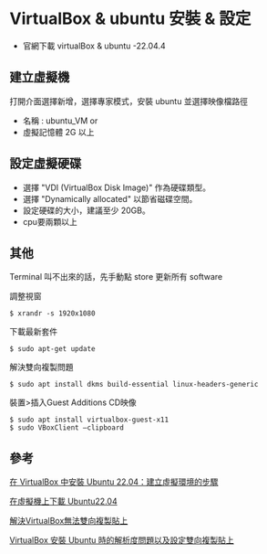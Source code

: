 # VirtualBox & ubuntu 安裝 & 設定

* 官網下載 virtualBox & ubuntu -22.04.4

## 建立虛擬機

打開介面選擇新增，選擇專家模式，安裝 ubuntu 並選擇映像檔路徑
  
* 名稱 : ubuntu_VM or 
* 虛擬記憶體 2G 以上

## 設定虛擬硬碟

* 選擇 "VDI (VirtualBox Disk Image)" 作為硬碟類型。
* 選擇 "Dynamically allocated" 以節省磁碟空間。
* 設定硬碟的大小，建議至少 20GB。
* cpu要兩顆以上

## 其他

Terminal 叫不出來的話，先手動點 store 更新所有 software

調整視窗

```
$ xrandr -s 1920x1080
```

下載最新套件

```
$ sudo apt-get update
```

解決雙向複製問題

```
$ sudo apt install dkms build-essential linux-headers-generic
```

裝置>插入Guest Additions CD映像

```
$ sudo apt install virtualbox-guest-x11 
$ sudo VBoxClient –clipboard 
```

## 參考
[在 VirtualBox 中安裝 Ubuntu 22.04：建立虛擬環境的步驟](https://ithelp.ithome.com.tw/articles/10314329)

[在虛擬機上下載 Ubuntu22.04](https://hackmd.io/@VlKF_DoARpms11MmypZ2lg/howard)

[解決VirtualBox無法雙向複製貼上](https://medium.com/%E8%8A%B1%E5%93%A5%E7%9A%84%E5%A5%87%E5%B9%BB%E6%97%85%E7%A8%8B/%E8%A7%A3%E6%B1%BAvirtualbox%E7%84%A1%E6%B3%95%E9%9B%99%E5%90%91%E8%A4%87%E8%A3%BD%E8%B2%BC%E4%B8%8A-1554d5a81da0)

[VirtualBox 安裝 Ubuntu 時的解析度問題以及設定雙向複製貼上](https://alexspot.tech/operating-system-virtualbox-display-copy-past-problem/#:~:text=%E9%9B%99%E5%90%91%E8%A4%87%E8%A3%BD%E8%B2%BC%E4%B8%8A%20%E6%89%80%E8%AC%82%E7%9A%84%E9%9B%99%E5%90%91%E8%A4%87%E8%A3%BD%E8%B2%BC%E4%B8%8A%EF%BC%8C%E4%B9%9F%E5%8F%AF%E4%BB%A5%E8%AA%AA%E6%98%AF%E5%85%B1%E7%94%A8%E5%89%AA%E8%B2%BC%E7%B0%BF%E3%80%82%20%E6%88%91%E5%80%91%E4%B9%8B%E6%89%80%E4%BB%A5%E6%9C%83%E9%96%8B%E8%99%9B%E6%93%AC%E6%A9%9F%EF%BC%8C%E9%80%9A%E5%B8%B8%E6%98%AF%E5%9C%A8%E4%B8%BB%E6%A9%9F%E9%96%8B%E7%99%BC%E7%9A%84%E6%9D%B1%E8%A5%BF%E6%83%B3%E6%8B%BF%E5%8E%BB%E8%99%9B%E6%93%AC%E6%A9%9F%E8%A9%A6%E3%80%82%20%E4%BD%86%E9%A0%90%E8%A8%AD%E6%98%AF%E6%B2%92%E6%9C%89%E8%BE%A6%E6%B3%95%E9%80%99%E8%A3%A1%E8%A4%87%E8%A3%BD%E9%82%A3%E8%A3%A1%E8%B2%BC%E4%B8%8A%E7%9A%84%EF%BC%8C%E5%9B%A0%E6%AD%A4%E6%88%91%E5%80%91%E8%A6%81%E5%85%88%E4%BE%86%E6%9B%B4%E6%94%B9%E8%83%BD%E5%A4%A0%E5%85%B1%E7%94%A8%E5%89%AA%E8%B2%BC%E7%B0%BF%E7%9A%84%E8%A8%AD%E5%AE%9A%E3%80%82,%E5%BE%9E%20Virtual%20Box%20%E8%A8%AD%E5%AE%9A%E6%9B%B4%E6%94%B9%20%E9%BB%9E%E6%8C%89%E8%99%9B%E6%93%AC%E6%A9%9F%E5%99%A8%E5%BE%8C%EF%BC%8C%E9%80%B2%E5%85%A5%E3%80%8C%E8%A8%AD%E5%AE%9A%E3%80%8D%E7%95%8C%E9%9D%A2%EF%BC%8C%E5%9C%A8%E3%80%8C%E4%B8%80%E8%88%AC%E3%80%8D%E7%9A%84%E8%A8%AD%E5%AE%9A%E4%B8%AD%EF%BC%8C%E6%9C%89%E5%80%8B%E3%80%8C%E9%80%B2%E9%9A%8E%E3%80%8D%E9%A0%81%E7%B1%A4%EF%BC%8C%E5%B0%87%E5%85%B1%E7%94%A8%E5%89%AA%E8%B2%BC%E7%B0%BF%E7%9A%84%E9%81%B8%E9%A0%85%E6%94%B9%E7%82%BA%E3%80%8C%E9%9B%99%E5%90%91%E3%80%8D%E3%80%82)
